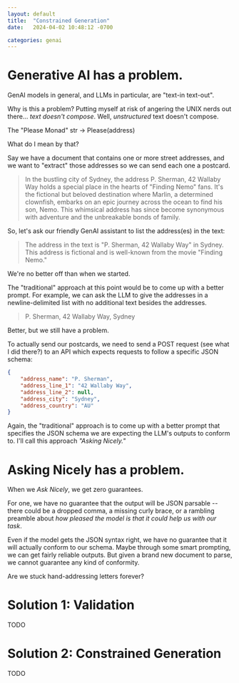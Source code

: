 ```yaml
---
layout: default
title:  "Constrained Generation"
date:   2024-04-02 10:48:12 -0700

categories: genai
---
```


# Generative AI has a problem.
GenAI models in general, and LLMs in particular, are "text-in text-out".

Why is this a problem? Putting myself at risk of angering the UNIX nerds out there... _text doesn't compose_. Well, _unstructured_ text doesn't compose.

The "Please Monad"
str -> Please(address)

What do I mean by that?

Say we have a document that contains one or more street addresses, and we want to "extract" those addresses so we can send each one a postcard.

> In the bustling city of Sydney, the address P. Sherman, 42 Wallaby Way holds a special place in the hearts of "Finding Nemo" fans. It's the fictional but beloved destination where Marlin, a determined clownfish, embarks on an epic journey across the ocean to find his son, Nemo. This whimsical address has since become synonymous with adventure and the unbreakable bonds of family.

So, let's ask our friendly GenAI assistant to list the address(es) in the text:

> The address in the text is "P. Sherman, 42 Wallaby Way" in Sydney. This address is fictional and is well-known from the movie "Finding Nemo."

We're no better off than when we started.

The "traditional" approach at this point would be to come up with a better prompt. For example, we can ask the LLM to give the addresses in a newline-delimited list with no additional text besides the addresses.

> P. Sherman, 42 Wallaby Way, Sydney

Better, but we still have a problem.

To actually send our postcards, we need to send a POST request (see what I did there?) to an API which expects requests to follow a specific JSON schema:

```json
{
    "address_name": "P. Sherman",
    "address_line_1": "42 Wallaby Way",
    "address_line_2": null,
    "address_city": "Sydney",
    "address_country": "AU"
}
```

Again, the "traditional" approach is to come up with a better prompt that specifies the JSON schema we are expecting the LLM's outputs to conform to. I'll call this approach _"Asking Nicely."_

# Asking Nicely has a problem.

When we _Ask Nicely_, we get zero guarantees. 

For one, we have no guarantee that the output will be JSON parsable -- there could be a dropped comma, a missing curly brace, or a rambling preamble about _how pleased the model is that it could help us with our task_.

Even if the model gets the JSON syntax right, we have no guarantee that it will actually conform to our schema. Maybe through some smart prompting, we can get fairly reliable outputs. But given a brand new document to parse, we cannot guarantee any kind of conformity.

Are we stuck hand-addressing letters forever?

# Solution 1: Validation
TODO

# Solution 2: Constrained Generation
TODO